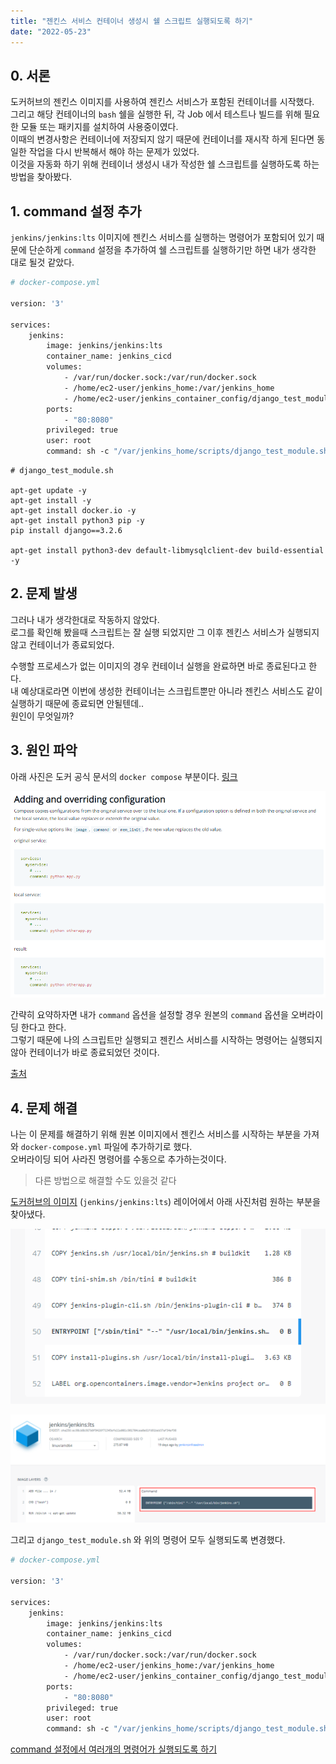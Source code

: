 ```yaml
---
title: "젠킨스 서비스 컨테이너 생성시 쉘 스크립트 실행되도록 하기"
date: "2022-05-23"
---
```


## 0. 서론
도커허브의 젠킨스 이미지를 사용하여 젠킨스 서비스가 포함된 컨테이너를 시작했다.    
그리고 해당 컨테이너의 `bash` 쉘을 실행한 뒤, 각 Job 에서 테스트나 빌드를 위해 필요한 모듈 또는 패키지를 설치하여 사용중이였다.  
이때의 변경사항은 컨테이너에 저장되지 않기 때문에 컨테이너를 재시작 하게 된다면 동일한 작업을 다시 반복해서 해야 하는 문제가 있었다.  
이것을 자동화 하기 위해 컨테이너 생성시 내가 작성한 쉘 스크립트를 실행하도록 하는 방법을 찾아봤다.

## 1. command 설정 추가
`jenkins/jenkins:lts` 이미지에 젠킨스 서비스를 실행하는 명령어가 포함되어 있기 때문에 단순하게 `command` 설정을 추가하여 쉘 스크립트를 실행하기만 하면 내가 생각한 대로 될것 같았다.
```dockerfile
# docker-compose.yml

version: '3'

services:
    jenkins:
        image: jenkins/jenkins:lts
        container_name: jenkins_cicd
        volumes:
            - /var/run/docker.sock:/var/run/docker.sock
            - /home/ec2-user/jenkins_home:/var/jenkins_home
            - /home/ec2-user/jenkins_container_config/django_test_module.sh:/var/jenkins_home/scripts/django_test_module.sh
        ports:
            - "80:8080"
        privileged: true
        user: root
        command: sh -c "/var/jenkins_home/scripts/django_test_module.sh"
```

```shell
# django_test_module.sh

apt-get update -y
apt-get install -y
apt-get install docker.io -y
apt-get install python3 pip -y
pip install django==3.2.6

apt-get install python3-dev default-libmysqlclient-dev build-essential -y
```

## 2. 문제 발생
그러나 내가 생각한대로 작동하지 않았다.  
로그를 확인해 봤을때 스크립트는 잘 실행 되었지만 그 이후 젠킨스 서비스가 실행되지 않고 컨테이너가 종료되었다.  

수행할 프로세스가 없는 이미지의 경우 컨테이너 실행을 완료하면 바로 종료된다고 한다.  
내 예상대로라면 이번에 생성한 컨테이너는 스크립트뿐만 아니라 젠킨스 서비스도 같이 실행하기 때문에 종료되면 안될텐데..     
원인이 무엇일까?

## 3. 원인 파악
아래 사진은 도커 공식 문서의 `docker compose` 부분이다. [링크](https://docs.docker.com/compose/extends/#adding-and-overriding-configuration)  

![command-configuration](./300-command-configuration.png)

간략히 요약하자면 내가 `command` 옵션을 설정할 경우 원본의 `command` 옵션을 오버라이딩 한다고 한다.  
그렇기 때문에 나의 스크립트만 실행되고 젠킨스 서비스를 시작하는 명령어는 실행되지 않아 컨테이너가 바로 종료되었던 것이다.

[출처](https://stackoverflow.com/questions/63883149/docker-compose-command-doesnt-override-dockerfile-cmd)

## 4. 문제 해결
나는 이 문제를 해결하기 위해 원본 이미지에서 젠킨스 서비스를 시작하는 부분을 가져와 `docker-compose.yml` 파일에 추가하기로 했다.  
오버라이딩 되어 사라진 명령어를 수동으로 추가하는것이다.  

> 다른 방법으로 해결할 수도 있을것 같다

[도커허브의 이미지](https://hub.docker.com/layers/jenkins/jenkins/jenkins/lts/images/sha256-ec98cb8b367b0f9426f71345efe11e001c901704cea0e61fd91beb37af34ef98?context=explore) (`jenkins/jenkins:lts`) 레이어에서 아래 사진처럼 원하는 부분을 찾아냈다.

![image-layer-detail](./400-0-image-layer-detail.png)

![jenkins-sh](./400-1-jenkins-sh.png)

그리고 `django_test_module.sh` 와 위의 명령어 모두 실행되도록 변경했다.

```dockerfile
# docker-compose.yml

version: '3'

services:
    jenkins:
        image: jenkins/jenkins:lts
        container_name: jenkins_cicd
        volumes:
            - /var/run/docker.sock:/var/run/docker.sock
            - /home/ec2-user/jenkins_home:/var/jenkins_home
            - /home/ec2-user/jenkins_container_config/django_test_module.sh:/var/jenkins_home/scripts/django_test_module.sh
        ports:
            - "80:8080"
        privileged: true
        user: root
        command: sh -c "/var/jenkins_home/scripts/django_test_module.sh && /sbin/tini -- /usr/local/bin/jenkins.sh"
```

[command 설정에서 여러개의 명령어가 실행되도록 하기](https://binux.tistory.com/76)